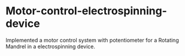 # Motor-control-electrospinning-device
Implemented a motor control system with potentiometer for a Rotating Mandrel in a electrospinning device.
